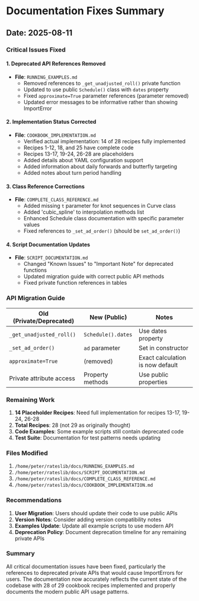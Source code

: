# Documentation Fixes Summary

## Date: 2025-08-11

### Critical Issues Fixed

#### 1. Deprecated API References Removed
- **File**: `RUNNING_EXAMPLES.md`
  - Removed references to `_get_unadjusted_roll()` private function
  - Updated to use public `Schedule()` class with `dates` property
  - Fixed `approximate=True` parameter references (parameter removed)
  - Updated error messages to be informative rather than showing ImportError

#### 2. Implementation Status Corrected
- **File**: `COOKBOOK_IMPLEMENTATION.md`
  - Verified actual implementation: 14 of 28 recipes fully implemented
  - Recipes 1-12, 18, and 25 have complete code
  - Recipes 13-17, 19-24, 26-28 are placeholders
  - Added details about YAML configuration support
  - Added information about daily forwards and butterfly targeting
  - Added notes about turn period handling

#### 3. Class Reference Corrections
- **File**: `COMPLETE_CLASS_REFERENCE.md`
  - Added missing `t` parameter for knot sequences in Curve class
  - Added 'cubic_spline' to interpolation methods list
  - Enhanced Schedule class documentation with specific parameter values
  - Fixed references to `_set_ad_order()` (should be `set_ad_order()`)

#### 4. Script Documentation Updates
- **File**: `SCRIPT_DOCUMENTATION.md`
  - Changed "Known Issues" to "Important Note" for deprecated functions
  - Updated migration guide with correct public API methods
  - Fixed private function references in tables

### API Migration Guide

| Old (Private/Deprecated) | New (Public) | Notes |
|--------------------------|--------------|-------|
| `_get_unadjusted_roll()` | `Schedule().dates` | Use dates property |
| `_set_ad_order()` | `ad` parameter | Set in constructor |
| `approximate=True` | (removed) | Exact calculation is now default |
| Private attribute access | Property methods | Use public properties |

### Remaining Work

1. **14 Placeholder Recipes**: Need full implementation for recipes 13-17, 19-24, 26-28
2. **Total Recipes**: 28 (not 29 as originally thought)
2. **Code Examples**: Some example scripts still contain deprecated code
3. **Test Suite**: Documentation for test patterns needs updating

### Files Modified

1. `/home/peter/rateslib/docs/RUNNING_EXAMPLES.md`
2. `/home/peter/rateslib/docs/SCRIPT_DOCUMENTATION.md`
3. `/home/peter/rateslib/docs/COMPLETE_CLASS_REFERENCE.md`
4. `/home/peter/rateslib/docs/COOKBOOK_IMPLEMENTATION.md`

### Recommendations

1. **User Migration**: Users should update their code to use public APIs
2. **Version Notes**: Consider adding version compatibility notes
3. **Examples Update**: Update all example scripts to use modern API
4. **Deprecation Policy**: Document deprecation timeline for any remaining private APIs

### Summary

All critical documentation issues have been fixed, particularly the references to deprecated private APIs that would cause ImportErrors for users. The documentation now accurately reflects the current state of the codebase with 28 of 29 cookbook recipes implemented and properly documents the modern public API usage patterns.